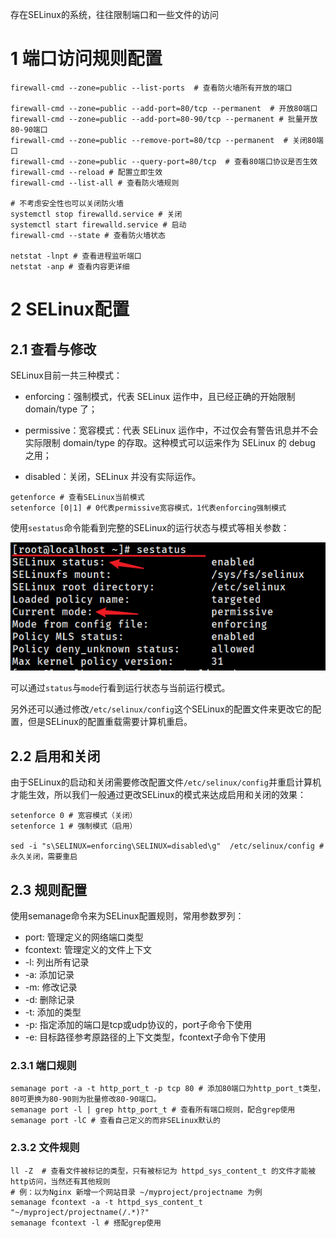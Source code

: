 存在SELinux的系统，往往限制端口和一些文件的访问

# 1 端口访问规则配置

```shell
firewall-cmd --zone=public --list-ports  # 查看防火墙所有开放的端口

firewall-cmd --zone=public --add-port=80/tcp --permanent  # 开放80端口
firewall-cmd --zone=public --add-port=80-90/tcp --permanent # 批量开放80-90端口
firewall-cmd --zone=public --remove-port=80/tcp --permanent  # 关闭80端口
firewall-cmd --zone=public --query-port=80/tcp  # 查看80端口协议是否生效
firewall-cmd --reload # 配置立即生效
firewall-cmd --list-all # 查看防火墙规则

# 不考虑安全性也可以关闭防火墙
systemctl stop firewalld.service # 关闭
systemctl start firewalld.service # 启动
firewall-cmd --state # 查看防火墙状态

netstat -lnpt # 查看进程监听端口
netstat -anp # 查看内容更详细
```

# 2 SELinux配置

## 2.1 查看与修改

SELinux目前一共三种模式：

- enforcing：强制模式，代表 SELinux 运作中，且已经正确的开始限制 domain/type 了；

- permissive：宽容模式：代表 SELinux 运作中，不过仅会有警告讯息并不会实际限制 domain/type 的存取。这种模式可以运来作为 SELinux 的 debug 之用；

- disabled：关闭，SELinux 并没有实际运作。

```shell
getenforce # 查看SELinux当前模式
setenforce [0|1] # 0代表permissive宽容模式，1代表enforcing强制模式
```

使用`sestatus`命令能看到完整的SELinux的运行状态与模式等相关参数：

![SELinux运行状态查看](https://raw.githubusercontent.com/tufbel/TImages/main/mark/Snipaste_2021-01-13_09-44-42.png)

可以通过`status`与`mode`行看到运行状态与当前运行模式。

另外还可以通过修改`/etc/selinux/config`这个SELinux的配置文件来更改它的配置，但是SELinux的配置重载需要计算机重启。

## 2.2 启用和关闭

由于SELinux的启动和关闭需要修改配置文件`/etc/selinux/config`并重启计算机才能生效，所以我们一般通过更改SELinux的模式来达成启用和关闭的效果：

```shell
setenforce 0 # 宽容模式（关闭）
setenforce 1 # 强制模式（启用）

sed -i "s\SELINUX=enforcing\SELINUX=disabled\g"  /etc/selinux/config # 永久关闭，需要重启
```

## 2.3 规则配置

使用semanage命令来为SELinux配置规则，常用参数罗列：

- port: 管理定义的网络端口类型
- fcontext: 管理定义的文件上下文
- -l: 列出所有记录
- -a: 添加记录
- -m: 修改记录
- -d: 删除记录
- -t: 添加的类型
- -p: 指定添加的端口是tcp或udp协议的，port子命令下使用
- -e: 目标路径参考原路径的上下文类型，fcontext子命令下使用

### 2.3.1 端口规则

```shell
semanage port -a -t http_port_t -p tcp 80 # 添加80端口为http_port_t类型，80可更换为80-90则为批量修改80-90端口。
semanage port -l | grep http_port_t # 查看所有端口规则，配合grep使用
semanage port -lC # 查看自己定义的而非SELinux默认的
```

### 2.3.2 文件规则

```shell
ll -Z  # 查看文件被标记的类型，只有被标记为 httpd_sys_content_t 的文件才能被http访问，当然还有其他规则
# 例：以为Nginx 新增一个网站目录 ~/myproject/projectname 为例
semanage fcontext -a -t httpd_sys_content_t "~/myproject/projectname(/.*)?"
semanage fcontext -l # 搭配grep使用
```

